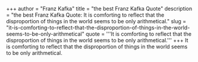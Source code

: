 +++
author = "Franz Kafka"
title = "the best Franz Kafka Quote"
description = "the best Franz Kafka Quote: It is comforting to reflect that the disproportion of things in the world seems to be only arithmetical."
slug = "it-is-comforting-to-reflect-that-the-disproportion-of-things-in-the-world-seems-to-be-only-arithmetical"
quote = '''It is comforting to reflect that the disproportion of things in the world seems to be only arithmetical.'''
+++
It is comforting to reflect that the disproportion of things in the world seems to be only arithmetical.
